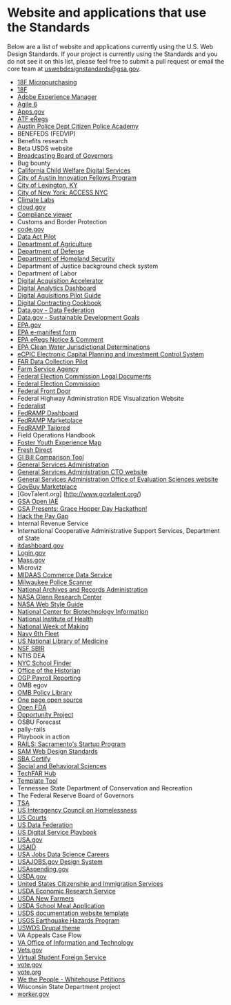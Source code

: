 # Website and applications that use the Standards

Below are a list of website and applications currently using the U.S. Web Design Standards. If your project is currently using the Standards and you do not see it on this list, please feel free to submit a pull request or email the core team at uswebdesignstandards@gsa.gov.

- [18F Micropurchasing](https://micropurchase.18f.gov/)
- [18F](https://18f.gsa.gov)
- [Adobe Experience Manager](https://github.com/Adobe-Marketing-Cloud/adobe-digital-design-templates-for-government)
- [Agile 6](http://agile6.com/)
- [Apps.gov](https://apps.gov/)
- [ATF eRegs](https://atf-eregs.18f.gov/)
- [Austin Police Dept Citizen Police Academy](http://apdcpa.org)
- BENEFEDS (FEDVIP)
- Benefits research
- Beta USDS website
- [Broadcasting Board of Governors](https://www.bbg.gov/ )
- Bug bounty
- [California Child Welfare Digital Services](https://cwds.ca.gov/)
- [City of Austin Innovation Fellows Program](https://cityofaustin.github.io/innovation-fellows/)
- [City of Lexington, KY](https://www.lexingtonky.gov/)
- [City of New York: ACCESS NYC](https://access.nyc.gov/)
- [Climate Labs](https://federalist.18f.gov/preview/18f/climate-labs/microsite/)
- [cloud.gov](https://cloud.gov/)
- [Compliance viewer](https://compliance-viewer.18f.gov/)
- Customs and Border Protection
- [code.gov](https://code.gov/)
- [Data Act Pilot](https://github.com/18F/data-act-pilot)
- [Department of Agriculture](https://www.usda.gov/)
- [Department of Defense](http://www.dodig.mil/)
- [Department of Homeland Security](https://www.dhs.gov/)
- Department of Justice background check system
- Department of Labor
- [Digital Acquisition Accelerator](https://pages.18f.gov/digitalaccelerator/)
- [Digital Analytics Dashboard](https://analytics.usa.gov)
- [Digital Aquisitions Pilot Guide](https://github.com/presidential-innovation-fellows/dap-guide)
- [Digital Contracting Cookbook](https://pages.18f.gov/contracting-cookbook/)
- [Data.gov - Data Federation](https://federation.data.gov/)
- [Data.gov - Sustainable Development Goals](https://sdg.data.gov/)
- [EPA.gov](https://www.epa.gov/home/updates-epagovs-look)
- [EPA e-manifest form](https://e-manifest.18f.gov/)
- [EPA eRegs Notice & Comment](https://epa-notice.usa.gov/)
- [EPA Clean Water Jurisdictional Determinations](https://watersgeo.epa.gov/cwa/CWA-JDs/)
- [eCPIC Electronic Capital Planning and Investment Control System](https://www.ecpic.gov/)
- [FAR Data Collection Pilot](https://fardatacollection.sam.gov)
- [Farm Service Agency](https://github.com/USDA-FSA/fsa-design-system)
- [Federal Election Commission Legal Documents](https://fec.gov/regulations/)
- [Federal Election Commission](https://fec.gov/)
- [Federal Front Door](https://labs.usa.gov/)
- Federal Highway Administration RDE Visualization Website
- [Federalist](https://federalist.18f.gov/)
- [FedRAMP Dashboard](http://fedramp.semanticbits.com/)
- [FedRAMP Marketplace](https://marketplace.fedramp.gov/)
- [FedRAMP Tailored](https://tailored.fedramp.gov/)
- Field Operations Handbook
- [Foster Youth Experience Map](https://github.com/presidential-innovation-fellows/fyem-jekyll)
- [Fresh Direct](http://freshdirect.github.io/)
- [GI Bill Comparison Tool](https://www.vets.gov/gi-bill-comparison-tool)
- [General Services Administration](https://gsa.gov)
- [General Services Administration CTO website](https://github.com/GSA/cto-website)
- [General Services Administration Office of Evaluation Sciences website](https://oes.gsa.gov/)
- [GovBuy Marketplace](https://buy.gds-gov.tech/)
- [GovTalent.org] (http://www.govtalent.org/)
- [GSA Open IAE](http://gsa.github.io/openIAE/)
- [GSA Presents: Grace Hopper Day Hackathon!](http://open.gsa.gov/grace-hopper-hackathon/)
- [Hack the Pay Gap](https://paygap.pif.gov/)
- Internal Revenue Service
- International Cooperative Administrative Support Services, Department of State
- [itdashboard.gov](https://itdashboard.gov/)
- [Login.gov](https://pages.18f.gov/identity-intro/)
- [Mass.gov](http://www.mass.gov/)
- Microviz
- [MIDAAS Commerce Data Service](https://midaas.commerce.gov/)
- [Milwaukee Police Scanner](https://mke-police.herokuapp.com/)
- [National Archives and Records Administration](https://archives.gov)
- [NASA Glenn Research Center](https://www1.grc.nasa.gov)
- [NASA Web Style Guide](https://app.frontify.com/d/NZPXDvjOcz5x/nasa-web-style-guide)
- [National Center for Biotechnology Information](https://www.ncbi.nlm.nih.gov/labs/journals/)
- [National Institute of Health](https://www.nih.gov/)
- [National Week of Making](https://weekofmaking.pif.gov/)
- [Navy 6th Fleet](http://www.c6f.navy.mil/)
- [US National Library of Medicine](https://support.nlm.nih.gov)
- [NSF SBIR](https://seedfund.nsf.gov/)
- NTIS DEA
- [NYC School Finder](http://schoolfinder.nyc.gov/)
- [Office of the Historian](https://history.state.gov/)
- [OGP Payroll Reporting](https://pages.18f.gov/ogp-payroll/)
- OMB egov
- [OMB Policy Library](https://omb-eregs-demo.app.cloud.gov/)
- [One page open source](https://pages.18f.gov/onepage-opensource/)
- [Open FDA](https://open.fda.gov/)
- [Opportunity Project](http://opportunity.census.gov/)
- OSBU Forecast
- pally-rails
- Playbook in action
- [RAILS: Sacramento's Startup Program](https://pages.18f.gov/digitalaccelerator/)
- [SAM Web Design Standards](https://gsa.github.io/sam-web-design-standards/)
- [SBA Certify](https://certify.sba.gov/)
- [Social and Behavioral Sciences](https://sbst.gov/)
- [TechFAR Hub](https://techfarhub.cio.gov/)
- [Template Tool](http://alexose.github.io/experiments/correspondence/)
- Tennessee State Department of Conservation and Recreation
- The Federal Reserve Board of Governors
- [TSA](https://www.tsa.gov/)
- [US Interagency Council on Homelessness](https://www.usich.gov/)
- [US Courts](http://www.uscourts.gov/)
- [US Data Federation](http://federation.data.gov/)
- [US Digital Service Playbook](https://playbook.cio.gov)
- [USA.gov](https://usa.gov)
- [USAID](https://www.usaid.gov/)
- [USA Jobs Data Science Careers](https://www.usajobs.gov/careerfields/data-science)
- [USAJOBS.gov Design System](http://usajobs.github.io/design-system/)
- [USAspending.gov](https://www.usaspending.gov/Pages/Default.aspx)
- [USDA.gov](https://www.usda.gov/media/blog/2017/03/06/complete-redesign-you-mind)
- [United States Citizenship and Immigration Services](https://www.uscis.gov/)
- [USDA Economic Research Service](http://www.ers.usda.gov/)
- [USDA New Farmers](https://newfarmers.usda.gov/)
- [USDA School Meal Application](http://www.fns.usda.gov/school-meals/web-based-prototype/docs/index.html#/)
- [USDS documentation website template](https://github.com/usds/uswds-docs-template)
- [USGS Earthquake Hazards Program](http://earthquake.usgs.gov/theme/)
- [USWDS Drupal theme](http://uswds.civicactions.net/)
- VA Appeals Case Flow
- [VA Office of Information and Technology](https://www.oit.va.gov/)
- [Vets.gov](https://vets.gov)
- [Virtual Student Foreign Service](http://vsfs.state.gov/)
- [vote.gov](https://vote.gov/)
- [vote.org](https://vote.org/)
- [We the People - Whitehouse Petitions](https://petitions.whitehouse.gov/)
- Wisconsin State Department project
- [worker.gov](http://worker.gov/)
